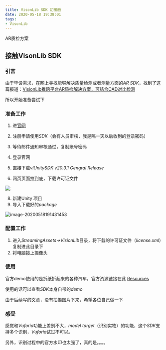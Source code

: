 ```yaml
---
title: VisonLib SDK 初接触
date: 2020-05-18 19:38:01
tags:
- VisonLib
---
```


AR质检方案

<!--more-->

## 接触VisonLib SDK

### 引言

由于毕设需求，在网上寻找能够解决质量检测或者测量方面的*AR SDK*，找到了这篇报道：[VisionLib推跨平台AR质检解决方案，可结合CAD对比检测](https://www.toutiao.com/a6674774916132241931/)

所以开始准备尝试下

### 准备工作

1. 进[官网](https://visionlib.com/#sect-6)
2. 注册申请使用*SDK*（会有人员审核，我是隔一天以后收到的登录密码）
3. 等待邮件通知审核通过，复制账号密码
4. 登录官网

6. 直接下载*vlUnitySDK v20.3.1 Gengral Release*
7. 网页页面拉到底，下载许可证文件

![](https://i.loli.net/2020/05/18/7Nf4r9JIo6HvBKi.png)

8. 新建Unity 项目
9. 导入下载好的*package*

![image-20200518191431453](C:\Users\VR5\AppData\Roaming\Typora\typora-user-images\image-20200518191431453.png)

### 配置工作

1. 进入*StreamingAssets->VisionLib*目录，将下载的许可证文件（*license.xml*）复制进此目录下
2. 将电脑接上摄像头

### 使用

官方demo使用的是折纸折起来的各种汽车，官方资源链接在此 [Resources](https://visionlib.com/customer-area/resources/)

使用的话可以查看*SDK*本身自带的*demo*

由于后续写的文章，没有拍摄图片下来，希望各位自己做一下

### 感受

感觉和*Vuforia*功能上差别不大，*model target*（识别实物）的功能，这个*SDK*支持多个识别，*Vuforia*试过不可以。

另外，识别过程中的官方水印也太强了，真的是。。。。

